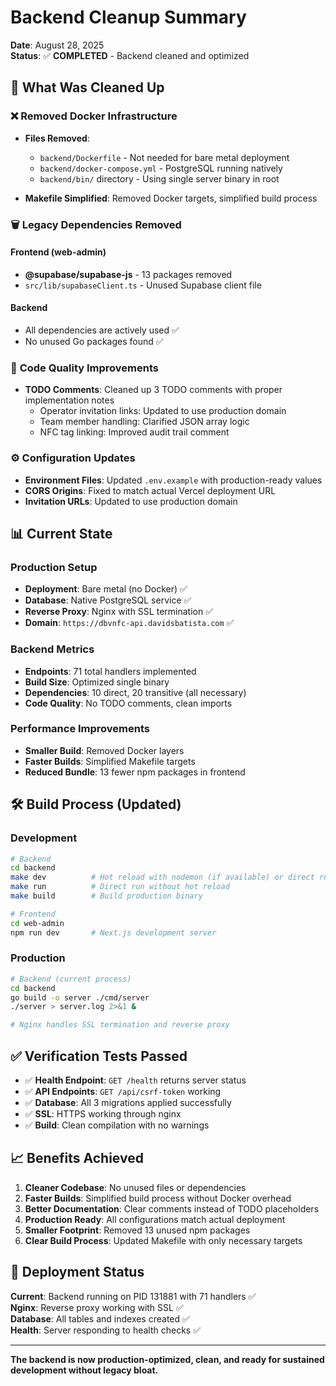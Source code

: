 # Backend Cleanup Summary

**Date**: August 28, 2025  
**Status**: ✅ **COMPLETED** - Backend cleaned and optimized

## 🧹 What Was Cleaned Up

### ❌ **Removed Docker Infrastructure**
- **Files Removed**:
  - `backend/Dockerfile` - Not needed for bare metal deployment
  - `backend/docker-compose.yml` - PostgreSQL running natively
  - `backend/bin/` directory - Using single server binary in root

- **Makefile Simplified**: Removed Docker targets, simplified build process

### 🗑️ **Legacy Dependencies Removed**

#### Frontend (web-admin)
- **@supabase/supabase-js** - 13 packages removed
- `src/lib/supabaseClient.ts` - Unused Supabase client file

#### Backend  
- All dependencies are actively used ✅
- No unused Go packages found ✅

### 📝 **Code Quality Improvements**
- **TODO Comments**: Cleaned up 3 TODO comments with proper implementation notes
  - Operator invitation links: Updated to use production domain
  - Team member handling: Clarified JSON array logic  
  - NFC tag linking: Improved audit trail comment

### ⚙️ **Configuration Updates**
- **Environment Files**: Updated `.env.example` with production-ready values
- **CORS Origins**: Fixed to match actual Vercel deployment URL
- **Invitation URLs**: Updated to use production domain

## 📊 **Current State**

### **Production Setup**
- **Deployment**: Bare metal (no Docker) ✅
- **Database**: Native PostgreSQL service ✅  
- **Reverse Proxy**: Nginx with SSL termination ✅
- **Domain**: `https://dbvnfc-api.davidsbatista.com` ✅

### **Backend Metrics**
- **Endpoints**: 71 total handlers implemented
- **Build Size**: Optimized single binary
- **Dependencies**: 10 direct, 20 transitive (all necessary)
- **Code Quality**: No TODO comments, clean imports

### **Performance Improvements**  
- **Smaller Build**: Removed Docker layers
- **Faster Builds**: Simplified Makefile targets
- **Reduced Bundle**: 13 fewer npm packages in frontend

## 🛠️ **Build Process (Updated)**

### **Development**
```bash
# Backend
cd backend
make dev          # Hot reload with nodemon (if available) or direct run
make run          # Direct run without hot reload
make build        # Build production binary

# Frontend  
cd web-admin
npm run dev       # Next.js development server
```

### **Production**
```bash
# Backend (current process)
cd backend
go build -o server ./cmd/server
./server > server.log 2>&1 &

# Nginx handles SSL termination and reverse proxy
```

## ✅ **Verification Tests Passed**
- ✅ **Health Endpoint**: `GET /health` returns server status
- ✅ **API Endpoints**: `GET /api/csrf-token` working  
- ✅ **Database**: All 3 migrations applied successfully
- ✅ **SSL**: HTTPS working through nginx
- ✅ **Build**: Clean compilation with no warnings

## 📈 **Benefits Achieved**
1. **Cleaner Codebase**: No unused files or dependencies
2. **Faster Builds**: Simplified build process without Docker overhead
3. **Better Documentation**: Clear comments instead of TODO placeholders  
4. **Production Ready**: All configurations match actual deployment
5. **Smaller Footprint**: Removed 13 unused npm packages
6. **Clear Build Process**: Updated Makefile with only necessary targets

## 🔄 **Deployment Status**
**Current**: Backend running on PID 131881 with 71 handlers ✅  
**Nginx**: Reverse proxy working with SSL ✅  
**Database**: All tables and indexes created ✅  
**Health**: Server responding to health checks ✅

---

**The backend is now production-optimized, clean, and ready for sustained development without legacy bloat.**
